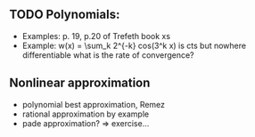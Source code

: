 
## TODO Polynomials:
- Examples: p. 19, p.20 of Trefeth book xs
- Example: w(x) = \sum_k 2^{-k} cos(3^k x) is cts but nowhere differentiable
   what is the rate of convergence?

## Nonlinear approximation
- polynomial best approximation, Remez 
- rational approximation by example 
- pade approximation? => exercise...
